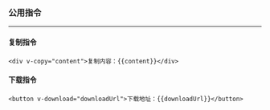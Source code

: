### 公用指令
***

#### 复制指令

```
<div v-copy="content">复制内容：{{content}}</div>
```

#### 下载指令

```
<button v-download="downloadUrl">下载地址：{{downloadUrl}}</button>
```